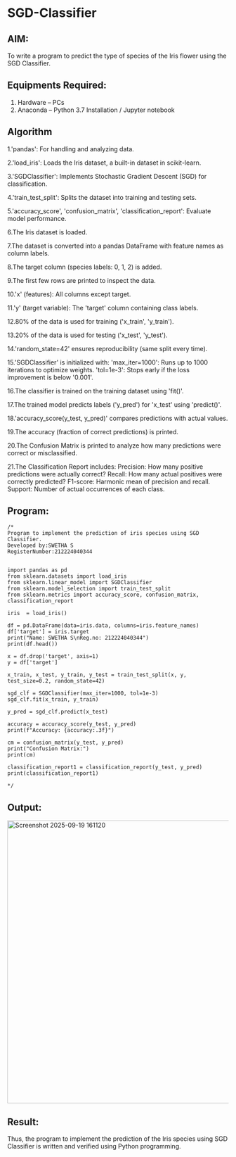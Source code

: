 # SGD-Classifier
## AIM:
To write a program to predict the type of species of the Iris flower using the SGD Classifier.

## Equipments Required:
1. Hardware – PCs
2. Anaconda – Python 3.7 Installation / Jupyter notebook

## Algorithm
1.'pandas': For handling and analyzing data.

2.'load_iris': Loads the Iris dataset, a built-in dataset in scikit-learn.

3.'SGDClassifier': Implements Stochastic Gradient Descent (SGD) for classification.

4.'train_test_split': Splits the dataset into training and testing sets.

5.'accuracy_score', 'confusion_matrix', 'classification_report': Evaluate model performance.

6.The Iris dataset is loaded.

7.The dataset is converted into a pandas DataFrame with feature names as column labels.

8.The target column (species labels: 0, 1, 2) is added.

9.The first few rows are printed to inspect the data.

10.'x' (features): All columns except target.

11.'y' (target variable): The 'target' column containing class labels.

12.80% of the data is used for training ('x_train', 'y_train').

13.20% of the data is used for testing ('x_test', 'y_test').

14.'random_state=42' ensures reproducibility (same split every time).

15.'SGDClassifier' is initialized with: 'max_iter=1000': Runs up to 1000 iterations to optimize weights. 'tol=1e-3': Stops early if the loss improvement is below '0.001'. 

16.The classifier is trained on the training dataset using 'fit()'. 

17.The trained model predicts labels ('y_pred') for 'x_test' using 'predict()'. 

18.'accuracy_score(y_test, y_pred)' compares predictions with actual values. 

19.The accuracy (fraction of correct predictions) is printed. 

20.The Confusion Matrix is printed to analyze how many predictions were correct or misclassified. 

21.The Classification Report includes: Precision: How many positive predictions were actually correct? Recall: How many actual positives were correctly predicted? F1-score: Harmonic mean of precision and recall. Support: Number of actual occurrences of each class.

## Program:
```
/*
Program to implement the prediction of iris species using SGD Classifier.
Developed by:SWETHA S 
RegisterNumber:212224040344


import pandas as pd
from sklearn.datasets import load_iris
from sklearn.linear_model import SGDClassifier
from sklearn.model_selection import train_test_split
from sklearn.metrics import accuracy_score, confusion_matrix, classification_report

iris  = load_iris()

df = pd.DataFrame(data=iris.data, columns=iris.feature_names)
df['target'] = iris.target
print("Name: SWETHA S\nReg.no: 212224040344")
print(df.head())

x = df.drop('target', axis=1)
y = df['target']

x_train, x_test, y_train, y_test = train_test_split(x, y, test_size=0.2, random_state=42)

sgd_clf = SGDClassifier(max_iter=1000, tol=1e-3)
sgd_clf.fit(x_train, y_train)

y_pred = sgd_clf.predict(x_test)

accuracy = accuracy_score(y_test, y_pred)
print(f"Accuracy: {accuracy:.3f}")

cm = confusion_matrix(y_test, y_pred)
print("Confusion Matrix:")
print(cm)

classification_report1 = classification_report(y_test, y_pred)
print(classification_report1)

*/
```

## Output:
<img width="793" height="643" alt="Screenshot 2025-09-19 161120" src="https://github.com/user-attachments/assets/08061d44-2be4-4aec-9268-b2afc3afd072" />



## Result:
Thus, the program to implement the prediction of the Iris species using SGD Classifier is written and verified using Python programming.
